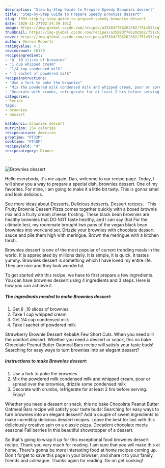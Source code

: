 ```yaml
---
description: "Step-by-Step Guide to Prepare Speedy Brownies dessert"
title: "Step-by-Step Guide to Prepare Speedy Brownies dessert"
slug: 1393-step-by-step-guide-to-prepare-speedy-brownies-dessert
date: 2020-11-27T02:54:59.101Z
image: https://img-global.cpcdn.com/recipes/a3558df786202502/751x532cq70/brownies-dessert-recipe-main-photo.jpg
thumbnail: https://img-global.cpcdn.com/recipes/a3558df786202502/751x532cq70/brownies-dessert-recipe-main-photo.jpg
cover: https://img-global.cpcdn.com/recipes/a3558df786202502/751x532cq70/brownies-dessert-recipe-main-photo.jpg
author: Vernon Roberts
ratingvalue: 4.3
reviewcount: 26120
recipeingredient:
- "8 _10 slices of brownies"
- "1 cup whipped cream"
- "1/4 cup condensed milk"
- " I sachet of powdered milk"
recipeinstructions:
- "Use a fork to poke the brownies"
- "Mix the powdered milk condensed milk and whipped cream, pour or spread over the brownies, drizzle some condensed milk"
- "Decorate with crumbs, refrigerate for at least 2 hrs before serving. Enjoy!"
categories:
- Recipe
tags:
- brownies
- dessert

katakunci: brownies dessert 
nutrition: 254 calories
recipecuisine: American
preptime: "PT32M"
cooktime: "PT48M"
recipeyield: "4"
recipecategory: Dinner

---
```



![Brownies dessert](https://img-global.cpcdn.com/recipes/a3558df786202502/751x532cq70/brownies-dessert-recipe-main-photo.jpg)

Hello everybody, it's me again, Dan, welcome to our recipe page. Today, I will show you a way to prepare a special dish, brownies dessert. One of my favorites. For mine, I am going to make it a little bit tasty. This is gonna smell and look delicious.

See more ideas about Desserts, Delicious desserts, Dessert recipes. · This Fruity Brownie Dessert Pizza comes together quickly with a boxed brownie mix and a fruity cream cheese frosting. These black bean brownies are healthy brownies that DO NOT taste healthy, and I can say that For the ultimate test, my roommate brought two pans of the vegan black bean brownies into work and set. Drizzle your brownies with chocolate dessert sauce and pile them high with meringue. Brown the meringue with a kitchen torch.

Brownies dessert is one of the most popular of current trending meals in the world. It is appreciated by millions daily. It is simple, it is quick, it tastes yummy. Brownies dessert is something which I have loved my entire life. They are nice and they look wonderful.


To get started with this recipe, we have to first prepare a few ingredients. You can have brownies dessert using 4 ingredients and 3 steps. Here is how you can achieve it.

<!--inarticleads1-->

##### The ingredients needed to make Brownies dessert:

1. Get 8 _10 slices of brownies
1. Take 1 cup whipped cream
1. Get 1/4 cup condensed milk
1. Take  I sachet of powdered milk


Strawberry Brownie Dessert KebabA Few Short Cuts. When you need allll the comfort dessert. Whether you need a dessert or snack, this no bake Chocolate Peanut Butter Oatmeal Bars recipe will satisfy your taste buds! Searching for easy ways to turn brownies into an elegant dessert? 

<!--inarticleads2-->

##### Instructions to make Brownies dessert:

1. Use a fork to poke the brownies
1. Mix the powdered milk condensed milk and whipped cream, pour or spread over the brownies, drizzle some condensed milk
1. Decorate with crumbs, refrigerate for at least 2 hrs before serving. Enjoy!


Whether you need a dessert or snack, this no bake Chocolate Peanut Butter Oatmeal Bars recipe will satisfy your taste buds! Searching for easy ways to turn brownies into an elegant dessert? Add a couple of sweet ingredients to make incredibly delicious dessert recipes. Leave the best for last with this deliciously creative spin on a classic pizza. Decadent chocolate meets seasonal Fall berries in this beautiful showstopper of a dessert. 

So that's going to wrap it up for this exceptional food brownies dessert recipe. Thank you very much for reading. I am sure that you will make this at home. There's gonna be more interesting food at home recipes coming up. Don't forget to save this page in your browser, and share it to your family, friends and colleague. Thanks again for reading. Go on get cooking!
